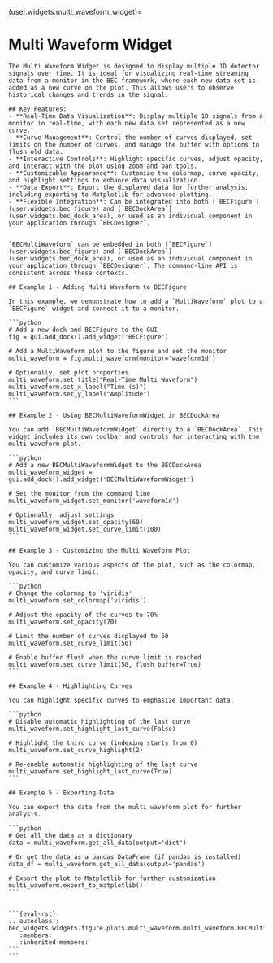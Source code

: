 (user.widgets.multi_waveform_widget)=

# Multi Waveform Widget

````{tab} Overview
The Multi Waveform Widget is designed to display multiple 1D detector signals over time. It is ideal for visualizing real-time streaming data from a monitor in the BEC framework, where each new data set is added as a new curve on the plot. This allows users to observe historical changes and trends in the signal.

## Key Features:
- **Real-Time Data Visualization**: Display multiple 1D signals from a monitor in real-time, with each new data set represented as a new curve.
- **Curve Management**: Control the number of curves displayed, set limits on the number of curves, and manage the buffer with options to flush old data.
- **Interactive Controls**: Highlight specific curves, adjust opacity, and interact with the plot using zoom and pan tools.
- **Customizable Appearance**: Customize the colormap, curve opacity, and highlight settings to enhance data visualization.
- **Data Export**: Export the displayed data for further analysis, including exporting to Matplotlib for advanced plotting.
- **Flexible Integration**: Can be integrated into both [`BECFigure`](user.widgets.bec_figure) and [`BECDockArea`](user.widgets.bec_dock_area), or used as an individual component in your application through `BECDesigner`.

````

````{tab} Examples - CLI

`BECMultiWaveform` can be embedded in both [`BECFigure`](user.widgets.bec_figure) and [`BECDockArea`](user.widgets.bec_dock_area), or used as an individual component in your application through `BECDesigner`. The command-line API is consistent across these contexts.

## Example 1 - Adding Multi Waveform to BECFigure

In this example, we demonstrate how to add a `MultiWaveform` plot to a `BECFigure` widget and connect it to a monitor.

```python
# Add a new dock and BECFigure to the GUI
fig = gui.add_dock().add_widget('BECFigure')

# Add a MultiWaveform plot to the figure and set the monitor
multi_waveform = fig.multi_waveform(monitor='waveform1d')

# Optionally, set plot properties
multi_waveform.set_title("Real-Time Multi Waveform")
multi_waveform.set_x_label("Time (s)")
multi_waveform.set_y_label("Amplitude")
```

## Example 2 - Using BECMultiWaveformWidget in BECDockArea

You can add `BECMultiWaveformWidget` directly to a `BECDockArea`. This widget includes its own toolbar and controls for interacting with the multi waveform plot.

```python
# Add a new BECMultiWaveformWidget to the BECDockArea
multi_waveform_widget = gui.add_dock().add_widget('BECMultiWaveformWidget')

# Set the monitor from the command line
multi_waveform_widget.set_monitor('waveform1d')

# Optionally, adjust settings
multi_waveform_widget.set_opacity(60)
multi_waveform_widget.set_curve_limit(100)
```

## Example 3 - Customizing the Multi Waveform Plot

You can customize various aspects of the plot, such as the colormap, opacity, and curve limit.

```python
# Change the colormap to 'viridis'
multi_waveform.set_colormap('viridis')

# Adjust the opacity of the curves to 70%
multi_waveform.set_opacity(70)

# Limit the number of curves displayed to 50
multi_waveform.set_curve_limit(50)

# Enable buffer flush when the curve limit is reached
multi_waveform.set_curve_limit(50, flush_buffer=True)
```

## Example 4 - Highlighting Curves

You can highlight specific curves to emphasize important data.

```python
# Disable automatic highlighting of the last curve
multi_waveform.set_highlight_last_curve(False)

# Highlight the third curve (indexing starts from 0)
multi_waveform.set_curve_highlight(2)

# Re-enable automatic highlighting of the last curve
multi_waveform.set_highlight_last_curve(True)
```

## Example 5 - Exporting Data

You can export the data from the multi waveform plot for further analysis.

```python
# Get all the data as a dictionary
data = multi_waveform.get_all_data(output='dict')

# Or get the data as a pandas DataFrame (if pandas is installed)
data_df = multi_waveform.get_all_data(output='pandas')

# Export the plot to Matplotlib for further customization
multi_waveform.export_to_matplotlib()
```
````

````{tab} API

```{eval-rst}
.. autoclass:: bec_widgets.widgets.figure.plots.multi_waveform.multi_waveform.BECMultiWaveform
   :members:
   :inherited-members:
```
```